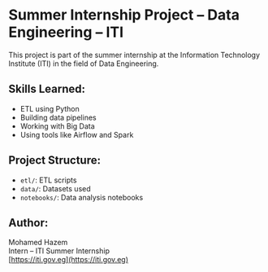 # Summer Internship Project – Data Engineering – ITI

This project is part of the summer internship at the Information Technology Institute (ITI) in the field of Data Engineering.

## Skills Learned:
- ETL using Python
- Building data pipelines
- Working with Big Data
- Using tools like Airflow and Spark

## Project Structure:
- `etl/`: ETL scripts
- `data/`: Datasets used
- `notebooks/`: Data analysis notebooks

## Author:
Mohamed Hazem  
Intern – ITI Summer Internship  
[https://iti.gov.eg](https://iti.gov.eg)

